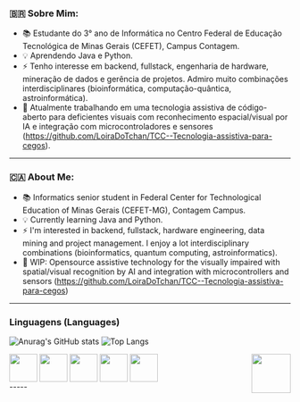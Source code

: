 ### 🇧🇷 Sobre Mim:
- 📚 Estudante do 3° ano de Informática no Centro Federal de Educação Tecnológica de Minas Gerais (CEFET), Campus Contagem.
- 💡 Aprendendo Java e Python.
- ⚡ Tenho interesse em backend, fullstack, engenharia de hardware, mineração de dados e gerência de projetos. Admiro muito combinações interdisciplinares (bioinformática, computação-quântica, astroinformática).
- 📱 Atualmente trabalhando em uma tecnologia assistiva de código-aberto para deficientes visuais com reconhecimento espacial/visual por IA e integração com microcontroladores e sensores (https://github.com/LoiraDoTchan/TCC--Tecnologia-assistiva-para-cegos).
-----
### 🇨🇦 About Me:
- 📚 Informatics senior student in Federal Center for Technological Education of Minas Gerais (CEFET-MG), Contagem Campus.
- 💡 Currently learning Java and Python.
- ⚡ I'm interested in backend, fullstack, hardware engineering, data mining and project management. I enjoy a lot interdisciplinary combinations (bioinformatics, quantum computing, astroinformatics).
- 📱 WIP: Opensource assistive technology for the visually impaired with spatial/visual recognition by AI and integration with microcontrollers and sensors (https://github.com/LoiraDoTchan/TCC--Tecnologia-assistiva-para-cegos)
-----
### Linguagens (Languages)
![Anurag's GitHub stats](https://github-readme-stats.vercel.app/api?username=fraise-renard&show_icons=true&theme=merko) ![Top Langs](https://github-readme-stats.vercel.app/api/top-langs/?username=fraise-renard&theme=merko)

  

<div style = "display: inline_block">
    <img align = "center"  src="https://cdn.iconscout.com/icon/free/png-256/free-java-logo-icon-download-in-svg-png-gif-file-formats--wordmark-programming-language-pack-logos-icons-1174953.png" height = "50px" weight = "50px" />
    <img align = "center"  src="https://images.vexels.com/media/users/3/166477/isolated/lists/9bb722f0e85ddbc1ce0f064534fd2311-icone-da-linguagem-de-programacao-python.png" height = "50px" weight = "50px" /> 
     <img align = "center"  src="https://cdn.jsdelivr.net/gh/devicons/devicon/icons/c/c-original.svg" height = "50px" weight = "50px" /> 
     <img align = "center" src="https://cdn.jsdelivr.net/gh/devicons/devicon/icons/cplusplus/cplusplus-original.svg" height = "50px" weight = "50px"/> 
     <img align = "center" src="https://cdn.jsdelivr.net/gh/devicons/devicon/icons/mysql/mysql-original.svg" height = "50px" weight = "50px"/> 
     
  <img src= "https://external-content.duckduckgo.com/iu/?u=https%3A%2F%2F66.media.tumblr.com%2F0c218b120c62a9824f465b7a6d404826%2Ftumblr_inline_o4ip3i2kwp1tbiwft_75sq.gif&f=1&nofb=1&ipt=7c867d9af17d2e0280e45d0880b03ceb4c92a54b0ada46736f7c858c0c1df4af&ipo=images" align = right height = 70px weight = 70px>
 
</div>
-----

<!--
**fraise-renard/fraise-renard** is a ✨ _special_ ✨ repository because its `README.md` (this file) appears on your GitHub profile.

Here are some ideas to get you started:

- 🔭 I’m currently working on ...
- 🌱 I’m currently learning ...
- 👯 I’m looking to collaborate on ...
- 🤔 I’m looking for help with ...
- 💬 Ask me about ...
- 📫 How to reach me: ...
- 😄 Pronouns: ...
- ⚡ Fun fact: ...
-->
